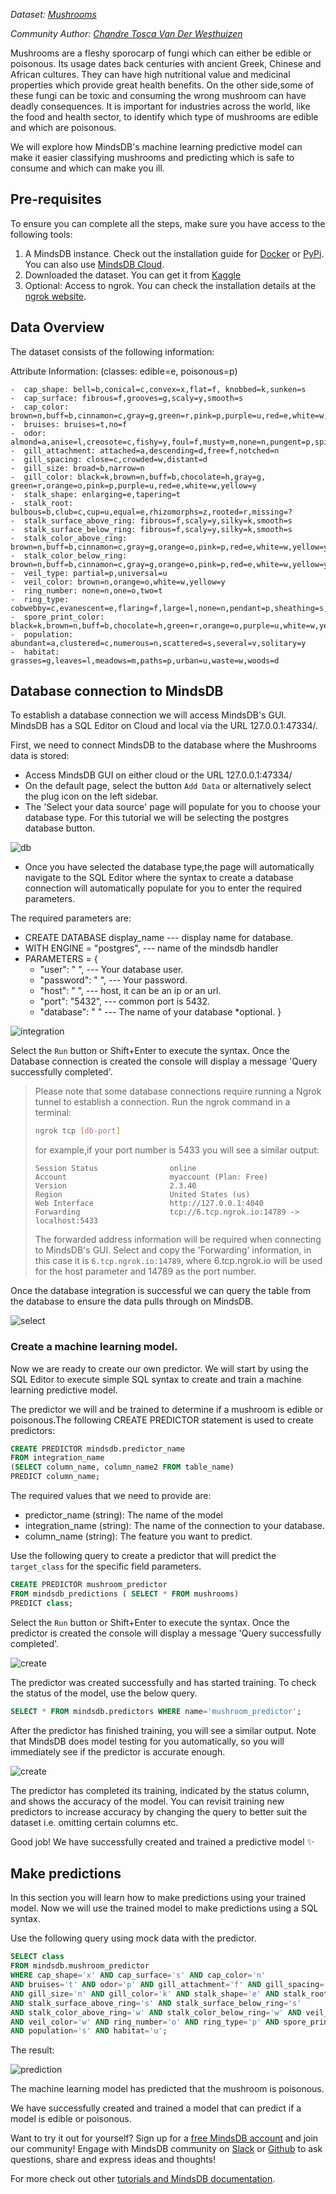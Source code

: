 *Dataset: [Mushrooms](https://www.kaggle.com/uciml/mushroom-classification)*

*Community Author: [Chandre Tosca Van Der Westhuizen](https://github.com/chandrevdw31)*

Mushrooms are a fleshy sporocarp of fungi which can either be edible or poisonous. Its usage dates back centuries with ancient Greek, Chinese and African cultures. They can have high nutritional value and medicinal properties which provide great health benefits. On the other side,some of these fungi can be toxic and consuming the wrong mushroom can have deadly consequences. It is important for industries across the world, like the food and health sector, to identify which type of mushrooms are edible and which are poisonous.

We will explore how MindsDB's machine learning predictive model can make it easier classifying mushrooms and predicting which is safe to consume and which can make you ill.

## Pre-requisites

To ensure you can complete all the steps, make sure you have access to the following tools:

1. A MindsDB instance. Check out the installation guide for [Docker](https://docs.mindsdb.com/deployment/docker/) or [PyPi](https://docs.mindsdb.com/deployment/pypi/). You can also use [MindsDB Cloud](https://docs.mindsdb.com/deployment/cloud/).
2. Downloaded the dataset. You can get it from [Kaggle](https://www.kaggle.com/uciml/mushroom-classification)
3. Optional: Access to ngrok. You can check the installation details at the [ngrok website](https://ngrok.com/).

## Data Overview

The dataset consists of the following information:

Attribute Information: (classes: edible=e, poisonous=p)

    -  cap_shape: bell=b,conical=c,convex=x,flat=f, knobbed=k,sunken=s
    -  cap_surface: fibrous=f,grooves=g,scaly=y,smooth=s
    -  cap_color: brown=n,buff=b,cinnamon=c,gray=g,green=r,pink=p,purple=u,red=e,white=w,yellow=y
    -  bruises: bruises=t,no=f
    -  odor: almond=a,anise=l,creosote=c,fishy=y,foul=f,musty=m,none=n,pungent=p,spicy=s
    -  gill_attachment: attached=a,descending=d,free=f,notched=n
    -  gill_spacing: close=c,crowded=w,distant=d
    -  gill_size: broad=b,narrow=n
    -  gill_color: black=k,brown=n,buff=b,chocolate=h,gray=g, green=r,orange=o,pink=p,purple=u,red=e,white=w,yellow=y
    -  stalk_shape: enlarging=e,tapering=t
    -  stalk_root: bulbous=b,club=c,cup=u,equal=e,rhizomorphs=z,rooted=r,missing=?
    -  stalk_surface_above_ring: fibrous=f,scaly=y,silky=k,smooth=s
    -  stalk_surface_below_ring: fibrous=f,scaly=y,silky=k,smooth=s
    -  stalk_color_above_ring: brown=n,buff=b,cinnamon=c,gray=g,orange=o,pink=p,red=e,white=w,yellow=y
    -  stalk_color_below_ring: brown=n,buff=b,cinnamon=c,gray=g,orange=o,pink=p,red=e,white=w,yellow=y
    -  veil_type: partial=p,universal=u
    -  veil_color: brown=n,orange=o,white=w,yellow=y
    -  ring_number: none=n,one=o,two=t
    -  ring_type: cobwebby=c,evanescent=e,flaring=f,large=l,none=n,pendant=p,sheathing=s,zone=z
    -  spore_print_color: black=k,brown=n,buff=b,chocolate=h,green=r,orange=o,purple=u,white=w,yellow=y
    -  population: abundant=a,clustered=c,numerous=n,scattered=s,several=v,solitary=y
    -  habitat: grasses=g,leaves=l,meadows=m,paths=p,urban=u,waste=w,woods=d

## Database connection to MindsDB

To establish a database connection we will access MindsDB's GUI. MindsDB has a SQL Editor on Cloud and local via the URL 127.0.0.1:47334/.

First, we need to connect MindsDB to the database where the Mushrooms data is stored:
- Access MindsDB GUI on either cloud or the URL 127.0.0.1:47334/
- On the default page, select the button `Add Data` or alternatively select the plug icon on the left sidebar.
- The 'Select your data source' page will populate for you to choose your database type. For this tutorial we will be selecting the postgres database button.

![db](/assets/sql/tutorials/Mushrooms/database.png)

- Once you have selected the database type,the page will automatically navigate to the SQL Editor where the syntax to create a database connection will automatically populate for you to enter the required parameters.


The required parameters are:

- CREATE DATABASE display_name  --- display name for database. 
- WITH ENGINE = "postgres",     --- name of the mindsdb handler 
- PARAMETERS = {
    - "user": " ",              --- Your database user.
    - "password": " ",          --- Your password.
    - "host": " ",              --- host, it can be an ip or an url. 
    - "port": "5432",           --- common port is 5432.
    - "database": " "           --- The name of your database *optional.
}

![integration](/assets/sql/tutorials/Mushrooms/dbintegration.png)

Select the `Run` button or Shift+Enter to execute the syntax. Once the Database connection is created the console will display a message 'Query successfully completed'.
​
> Please note that some database connections require running a Ngrok tunnel to establish a connection.
> Run the ngrok command in a terminal:
> ```bash
> ngrok tcp [db-port]
> ```
> for example,if your port number is 5433 you will see a similar output:
> ```console
> Session Status                online
> Account                       myaccount (Plan: Free)
> Version                       2.3.40
> Region                        United States (us)
> Web Interface                 http://127.0.0.1:4040
> Forwarding                    tcp://6.tcp.ngrok.io:14789 -> localhost:5433
> ```
> The forwarded address information will be required when connecting to MindsDB's GUI. Select and copy the 'Forwarding' information, in this case it is `6.tcp.ngrok.io:14789`, where 6.tcp.ngrok.io will be used for the host parameter and 14789 as the port number.

Once the database integration is successful we can query the table from the database to ensure the data pulls through on MindsDB.

![select](/assets/sql/tutorials/Mushrooms/mushroomsselect.png)


### Create a machine learning model.

Now we are ready to create our own predictor. We will start by using the SQL Editor to execute simple SQL syntax to create and train a machine learning predictive model.

The predictor we will and be trained to determine if a mushroom is edible or poisonous.The following CREATE PREDICTOR statement is used to create predictors:

```sql
CREATE PREDICTOR mindsdb.predictor_name
FROM integration_name
(SELECT column_name, column_name2 FROM table_name)
PREDICT column_name;
```
The required values that we need to provide are:
​
- predictor_name (string): The name of the model
- integration_name (string): The name of the connection to your database.
- column_name (string): The feature you want to predict.

Use the following query to create a predictor that will predict the `target_class` for the specific field parameters.

```sql
CREATE PREDICTOR mushroom_predictor
FROM mindsdb_predictions ( SELECT * FROM mushrooms)
PREDICT class;
```

Select the `Run` button or Shift+Enter to execute the syntax. Once the predictor is created the console will display a message 'Query successfully completed'.

![create](/assets/sql/tutorials/Mushrooms/create.png)

The predictor was created successfully and has started training. To check the status of the model, use the below query.

```sql
SELECT * FROM mindsdb.predictors WHERE name='mushroom_predictor';
```

After the predictor has finished training, you will see a similar output. Note that MindsDB does model testing for you automatically, so you will immediately see if the predictor is accurate enough.

![create](/assets/sql/tutorials/Mushrooms/statuscheck.png)

The predictor has completed its training, indicated by the status column, and shows the accuracy of the model.
You can revisit training new predictors to increase accuracy by changing the query to better suit the dataset i.e. omitting certain columns etc.

Good job! We have successfully created and trained a predictive model ✨

## Make predictions

In this section you will learn how to make predictions using your trained model.
Now we will use the trained model to make predictions using a SQL syntax.

Use the following query using mock data with the predictor.

```sql
SELECT class
FROM mindsdb.mushroom_predictor
WHERE cap_shape='x' AND cap_surface='s' AND cap_color='n' 
AND bruises='t' AND odor='p' AND gill_attachment='f' AND gill_spacing='c' 
AND gill_size='n' AND gill_color='k' AND stalk_shape='e' AND stalk_root='e' 
AND stalk_surface_above_ring='s' AND stalk_surface_below_ring='s' 
AND stalk_color_above_ring='w' AND stalk_color_below_ring='w' AND veil_type='p' 
AND veil_color='w' AND ring_number='o' AND ring_type='p' AND spore_print_color='k' 
AND population='s' AND habitat='u';
```

The result:

![prediction](/assets/sql/tutorials/Mushrooms/prediction.png)

The machine learning model has predicted that the mushroom is poisonous.

We have successfully created and trained a model that can predict if a model is edible or poisonous.

Want to try it out for yourself? Sign up for a [free MindsDB account](https://cloud.mindsdb.com/signup?utm_medium=community&utm_source=ext.%20blogs&utm_campaign=blog-crop-detection) and join our community!
Engage with MindsDB community on [Slack](https://join.slack.com/t/mindsdbcommunity/shared_invite/zt-o8mrmx3l-5ai~5H66s6wlxFfBMVI6wQ) or [Github](https://github.com/mindsdb/mindsdb/discussions) to ask questions, share and express ideas and thoughts!

For more check out other [tutorials and MindsDB documentation](https://docs.mindsdb.com/).

